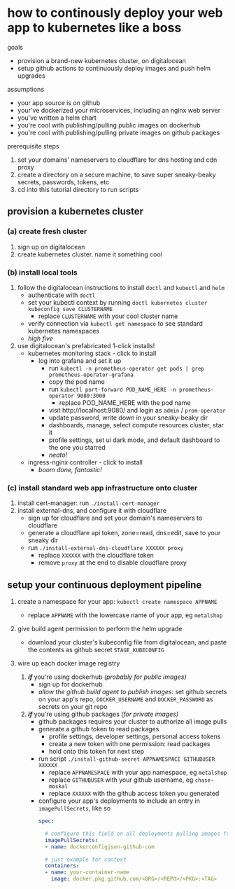 
# how to continously deploy your web app to kubernetes like a boss

goals
- provision a brand-new kubernetes cluster, on digitalocean
- setup github actions to continuously deploy images and push helm upgrades

assumptions
- your app source is on github
- your've dockerized your microservices, including an nginx web server
- you've written a helm chart
- you're cool with publishing/pulling public images on dockerhub
- you're cool with publishing/pulling private images on github packages

prerequisite steps
1. set your domains' nameservers to cloudflare for dns hosting and cdn proxy
1. create a directory on a secure machine, to save super sneaky-beaky secrets, passwords, tokens, etc
1. cd into this tutorial directory to run scripts

## provision a kubernetes cluster

### (a) create fresh cluster
1. sign up on digitalocean
1. create kubernetes cluster. name it something cool

### (b) install local tools
1. follow the digitalocean instructions to install `doctl` and `kubectl` and `helm`
    - authenticate with `doctl`
    - set your kubectl context by running `doctl kubernetes cluster kubeconfig save CLUSTERNAME`
      - replace `CLUSTERNAME` with your cool cluster name
    - verify connection via `kubectl get namespace` to see standard kubernetes namespaces
    - *high five*
1. use digitalocean's prefabricated 1-click installs!
    - kubernetes monitoring stack - click to install
      - log into grafana and set it up
        - run `kubectl -n prometheus-operator get pods | grep prometheus-operator-grafana`
        - copy the pod name
        - run `kubectl port-forward POD_NAME_HERE -n prometheus-operator 9080:3000`
          - replace POD_NAME_HERE with the pod name
        - visit http://localhost:9080/ and login as `admin` / `prom-operator`
        - update password, write down in your sneaky-beaky dir
        - dashboards, manage, select compute resources cluster, star it
        - profile settings, set ui dark mode, and default dashboard to the one you starred
        - *neato!*
    - ingress-nginx controller - click to install
      - *boom done, fantastic!*

### (c) install standard web app infrastructure onto cluster

1. install cert-manager: run `./install-cert-manager`
1. install external-dns, and configure it with cloudflare
    - sign up for cloudflare and set your domain's nameservers to cloudflare
    - generate a cloudflare api token, zone=read, dns=edit, save to your sneaky dir
    - run `./install-external-dns-cloudflare XXXXXX proxy`
      - replace `XXXXXX` with the cloudflare token
      - remove `proxy` at the end to disable cloudflare proxy

## setup your continuous deployment pipeline

1. create a namespace for your app: `kubectl create namespace APPNAME`
    - replace `APPNAME` with the lowercase name of your app, eg `metalshop`

1. give build agent permission to perform the helm upgrade
    - download your cluster's kubeconfig file from digitalocean, and paste the contents as github secret `STAGE_KUBECONFIG`

1. wire up each docker image registry
    1. ***if*** you're using dockerhub *(probably for public images)*
        - sign up for dockerhub
        - *allow the github build agent to publish images:* set github secrets on your app's repo, `DOCKER_USERNAME` and `DOCKER_PASSWORD` as secrets on your git repo
    1. ***if*** you're using github packages *(for private images)*
        - github packages requires your cluster to authorize all image pulls
        - generate a github token to read packages
          - profile settings, developer settings, personal access tokens
          - create a new token with one permission: read packages
          - hold onto this token for next step
        - run script `./install-github-secret APPNAMESPACE GITHUBUSER XXXXXX`
          - replace `APPNAMESPACE` with your app namespace, eg `metalshop`
          - replace `GITHUBUSER` with your github username, eg `chase-moskal`
          - replace `XXXXXX` with the github access token you generated
        - configure your app's deployments to include an entry in `imagePullSecrets`, like so
          ```yaml
          spec:

            # configure this field on all deployments pulling images from github
            imagePullSecrets:
            - name: dockerconfigjson-github-com

            # just example for context
            containers:
            - name: your-container-name
              image: docker.pkg.github.com/<ORG>/<REPO>/<PKG>:<TAG>
          ```
